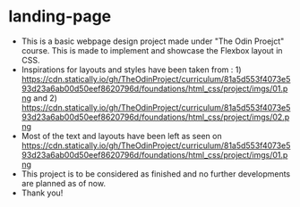 # landing-page
* This is a basic webpage design project made under "The Odin Proejct" course. This is made to implement and showcase the Flexbox layout in CSS.
* Inspirations for layouts and styles have been taken from : 1) https://cdn.statically.io/gh/TheOdinProject/curriculum/81a5d553f4073e593d23a6ab00d50eef8620796d/foundations/html_css/project/imgs/01.png and 2) https://cdn.statically.io/gh/TheOdinProject/curriculum/81a5d553f4073e593d23a6ab00d50eef8620796d/foundations/html_css/project/imgs/02.png
* Most of the text and layouts have been left as seen on https://cdn.statically.io/gh/TheOdinProject/curriculum/81a5d553f4073e593d23a6ab00d50eef8620796d/foundations/html_css/project/imgs/01.png
* This project is to be considered as finished and no further developments are planned as of now.
* Thank you!